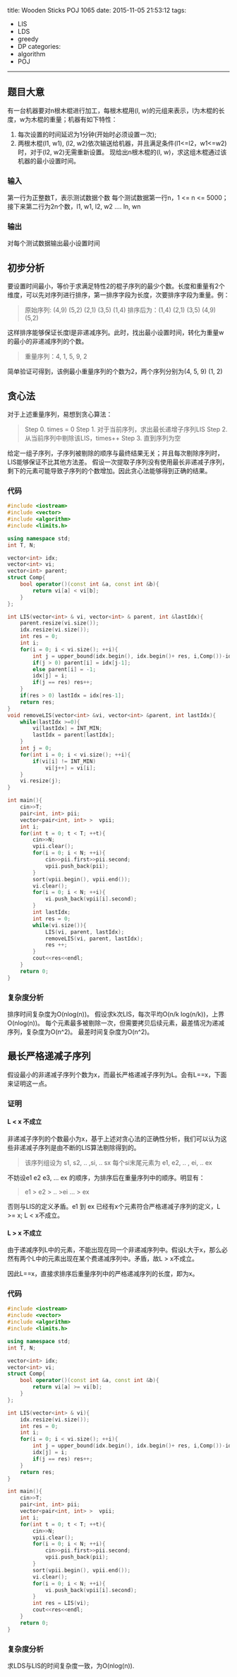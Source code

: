 title: Wooden Sticks POJ 1065
date: 2015-11-05 21:53:12
tags: 
- LIS
- LDS
- greedy
- DP
categories:
- algorithm
- POJ
----
## 题目大意 
有一台机器要对n根木棍进行加工，每根木棍用(l, w)的元组来表示，l为木棍的长度，w为木棍的重量；机器有如下特性：
1. 每次设置的时间延迟为1分钟(开始时必须设置一次);
2. 两根木棍(l1, w1), (l2, w2)依次输送给机器，并且满足条件(l1<=l2，w1<=w2)时，对于(l2, w2)无需重新设置。
现给出n根木棍的(l, w)，求这组木棍通过该机器的最小设置时间。

### 输入
第一行为正整数T，表示测试数据个数 
每个测试数据第一行n，1 <= n <= 5000；
接下来第二行为2n个数，l1, w1, l2, w2 .... ln, wn

### 输出
对每个测试数据输出最小设置时间


## 初步分析 
要设置时间最小，等价于求满足特性2的棍子序列的最少个数。长度和重量有2个维度，可以先对序列进行排序，第一排序字段为长度，次要排序字段为重量。例：
> 原始序列: (4,9) (5,2) (2,1) (3,5) (1,4)
> 排序后为：(1,4) (2,1) (3,5) (4,9) (5,2)

这样排序能够保证长度l是非递减序列。此时，找出最小设置时间，转化为重量w的最小的非递减序列的个数。
> 重量序列：4, 1, 5, 9, 2

简单验证可得到，该例最小重量序列的个数为2，两个序列分别为(4, 5, 9) (1, 2)


## 贪心法 
对于上述重量序列，易想到贪心算法：
> Step 0. times = 0
> Step 1. 对于当前序列，求出最长递增子序列LIS
> Step 2. 从当前序列中剔除该LIS，times++
> Step 3. 直到序列为空

给定一组子序列，子序列被剔除的顺序与最终结果无关；并且每次剔除序列时，LIS能够保证不比其他方法差。
假设一次提取子序列没有使用最长非递减子序列，剩下的元素可能导致子序列的个数增加。因此贪心法能够得到正确的结果。

### 代码
``` c++
#include <iostream>
#include <vector>
#include <algorithm>
#include <limits.h>

using namespace std;
int T, N;

vector<int> idx;
vector<int> vi; 
vector<int> parent;
struct Comp{
    bool operator()(const int &a, const int &b){
        return vi[a] < vi[b];
    }
};

int LIS(vector<int> & vi, vector<int> & parent, int &lastIdx){
    parent.resize(vi.size());
    idx.resize(vi.size());
    int res = 0;
    int i;
    for(i = 0; i < vi.size(); ++i){
        int j = upper_bound(idx.begin(), idx.begin()+ res, i,Comp())-idx.begin();
        if(j > 0) parent[i] = idx[j-1];
        else parent[i] = -1;
        idx[j] = i;
        if(j == res) res++;
    }
    if(res > 0) lastIdx = idx[res-1];
    return res;
}
void removeLIS(vector<int> &vi, vector<int> &parent, int lastIdx){
    while(lastIdx >=0){
        vi[lastIdx] = INT_MIN;
        lastIdx = parent[lastIdx];
    }
    int j = 0;
    for(int i = 0; i < vi.size(); ++i){
        if(vi[i] != INT_MIN)
            vi[j++] = vi[i];
    }
    vi.resize(j);
}

int main(){
    cin>>T;
    pair<int, int> pii;
    vector<pair<int, int> >  vpii;
    int i;
    for(int t = 0; t < T; ++t){
        cin>>N;
        vpii.clear();
        for(i = 0; i < N; ++i){
            cin>>pii.first>>pii.second;
            vpii.push_back(pii);
        }
        sort(vpii.begin(), vpii.end());
        vi.clear();
        for(i = 0; i < N; ++i){
            vi.push_back(vpii[i].second);
        }
        int lastIdx;
        int res = 0;
        while(vi.size()){
            LIS(vi, parent, lastIdx);
            removeLIS(vi, parent, lastIdx);
            res ++;
        }
        cout<<res<<endl;
    }
    return 0;
}
```

### 复杂度分析
排序时间复杂度为O(nlog(n))。
假设求k次LIS，每次平均O(n/k log(n/k))，上界O(nlog(n))。
每个元素最多被剔除一次，但需要拷贝后续元素，最差情况为递减序列，复杂度为O(n^2)。
最差时间复杂度为O(n^2)。

## 最长严格递减子序列
假设最小的非递减子序列个数为x，而最长严格递减子序列为L。会有L==x，下面来证明这一点。
### 证明
#### L < x 不成立
非递减子序列的个数最小为x，基于上述对贪心法的正确性分析，我们可以认为这些非递减子序列是由不断的LIS算法剔除得到的。
> 该序列组设为 s1, s2, .. ,si, .. sx
> 每个si末尾元素为 e1, e2, .. , ei, .. ex

不妨设e1 e2 e3, ... ex 的顺序，为排序后在重量序列中的顺序。明显有：
> e1 > e2 > .. >ei ... > ex

否则与LIS的定义矛盾。e1 到 ex 已经有x个元素符合严格递减子序列的定义，L >= x; L < x不成立。

#### L > x 不成立
由于递减序列L中的元素，不能出现在同一个非递减序列中。假设L大于x，那么必然有两个L中的元素出现在某个费递减序列中。矛盾，故L > x不成立。

因此L==x，直接求排序后重量序列中的严格递减序列的长度，即为x。

### 代码
``` c++
#include <iostream>
#include <vector>
#include <algorithm>
#include <limits.h>

using namespace std;
int T, N;

vector<int> idx;
vector<int> vi; 
struct Comp{
    bool operator()(const int &a, const int &b){
        return vi[a] >= vi[b];
    }
};

int LIS(vector<int> & vi){
    idx.resize(vi.size());
    int res = 0;
    int i;
    for(i = 0; i < vi.size(); ++i){
        int j = upper_bound(idx.begin(), idx.begin()+ res, i,Comp())-idx.begin();
        idx[j] = i;
        if(j == res) res++;
    }
    return res;
}

int main(){
    cin>>T;
    pair<int, int> pii;
    vector<pair<int, int> >  vpii;
    int i;
    for(int t = 0; t < T; ++t){
        cin>>N;
        vpii.clear();
        for(i = 0; i < N; ++i){
            cin>>pii.first>>pii.second;
            vpii.push_back(pii);
        }
        sort(vpii.begin(), vpii.end());
        vi.clear();
        for(i = 0; i < N; ++i){
            vi.push_back(vpii[i].second);
        }
        int res = LIS(vi);
        cout<<res<<endl;
    }
    return 0;
}
```


### 复杂度分析
求LDS与LIS的时间复杂度一致，为O(nlog(n)).
